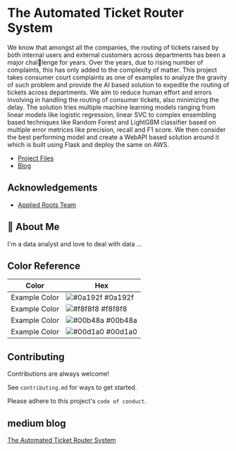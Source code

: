 
# The Automated Ticket Router System

We know that amongst all the companies, the routing of tickets raised by both
internal users and external customers across departments has been a major challenge for years. Over the years, due to rising number of complaints, this has only
added to the complexity of matter. This project takes consumer court complaints
as one of examples to analyze the gravity of such problem and provide the AI
based solution to expedite the routing of tickets across departments. We aim
to reduce human effort and errors involving in handling the routing of consumer
tickets, also minimizing the delay. The solution tries multiple machine learning
models ranging from linear models like logistic regression, linear SVC to complex
ensembling based techniques like Random Forest and LightGBM classifier based
on multiple error metrices like precision, recall and F1 score. We then consider
the best performing model and create a WebAPI based solution around it which
is built using Flask and deploy the same on AWS. 

- [Project Files](https://github.com/ram4189/consumer_court)
- [Blog](https://medium.com/@smartrambit/the-automated-ticket-router-system-end-to-end-machine-learning-model-bf3945cd4c8b)
## Acknowledgements

 - [Applied Roots Team ](https://www.appliedroots.com/)

## 🚀 About Me
I'm a data analyst and love to deal with data ...

## Color Reference

| Color             | Hex                                                                |
| ----------------- | ------------------------------------------------------------------ |
| Example Color | ![#0a192f](https://via.placeholder.com/10/0a192f?text=+) #0a192f |
| Example Color | ![#f8f8f8](https://via.placeholder.com/10/f8f8f8?text=+) #f8f8f8 |
| Example Color | ![#00b48a](https://via.placeholder.com/10/00b48a?text=+) #00b48a |
| Example Color | ![#00d1a0](https://via.placeholder.com/10/00b48a?text=+) #00d1a0 |


## Contributing

Contributions are always welcome!

See `contributing.md` for ways to get started.

Please adhere to this project's `code of conduct`.


## medium blog
[The Automated Ticket Router System](https://medium.com/@smartrambit/the-automated-ticket-router-system-end-to-end-machine-learning-model-bf3945cd4c8b)
